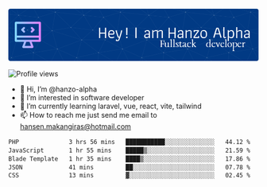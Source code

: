 ![Header](./github-header-image.png)

![Profile views](https://gpvc.arturio.dev/hanzo-alpha)

- 👋 Hi, I’m @hanzo-alpha
- 👀 I’m interested in software developer
- 🌱 I’m currently learning laravel, vue, react, vite, tailwind
- 📫 How to reach me just send me email to hansen.makangiras@hotmail.com 

<!---
hanzo-alpha/hanzo-alpha is a ✨ special ✨ repository because its `README.md` (this file) appears on your GitHub profile.
You can click the Preview link to take a look at your changes.
--->

<!--START_SECTION:waka-->

```txt
PHP              3 hrs 56 mins   ███████████░░░░░░░░░░░░░░   44.12 %
JavaScript       1 hr 55 mins    █████▒░░░░░░░░░░░░░░░░░░░   21.59 %
Blade Template   1 hr 35 mins    ████▒░░░░░░░░░░░░░░░░░░░░   17.86 %
JSON             41 mins         ██░░░░░░░░░░░░░░░░░░░░░░░   07.78 %
CSS              13 mins         ▓░░░░░░░░░░░░░░░░░░░░░░░░   02.45 %
```

<!--END_SECTION:waka-->
